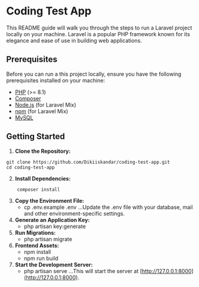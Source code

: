 # Coding Test App
This README guide will walk you through the steps to run a Laravel project locally on your machine. Laravel is a popular PHP framework known for its elegance and ease of use in building web applications.

## Prerequisites
Before you can run a this project locally, ensure you have the following prerequisites installed on your machine:

- [PHP](https://www.php.net/) (>= 8.1)
- [Composer](https://getcomposer.org/)
- [Node.js](https://nodejs.org/) (for Laravel Mix)
- [npm](https://www.npmjs.com/) (for Laravel Mix)
- [MySQL](https://www.mysql.com/)

## Getting Started

1.  **Clone the Repository:**
```
git clone https://github.com/Dikiiskandar/coding-test-app.git
cd coding-test-app
```
2.  **Install Dependencies:**
```
    composer install
```
3.  **Copy the Environment File:**
    - cp .env.example .env
...Update the .env file with your database, mail and other environment-specific settings.
4.  **Generate an Application Key:**
    - php artisan key:generate
5.  **Run Migrations:**
    - php artisan migrate
6.  **Frontend Assets:**
    - npm install 
    - npm run build
7.  **Start the Development Server:**
    - php artisan serve
...This will start the server at [http://127.0.0.1:8000](http://127.0.0.1:8000).